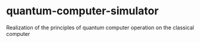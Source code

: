 # quantum-computer-simulator
Realization of the principles of quantum computer operation on the classical computer
